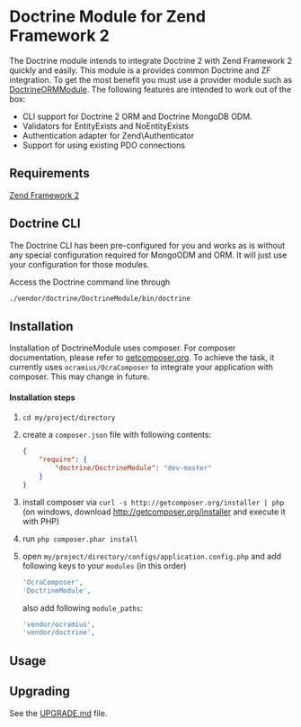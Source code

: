 # Doctrine Module for Zend Framework 2
The Doctrine module intends to integrate Doctrine 2 with Zend Framework 2 quickly and easily.
This module is a provides common Doctrine and ZF integration. To get the most benefit you must use a
provider module such as [DoctrineORMModule](http://www.github.com/doctrine/DoctrineORMModule). The
following features are intended to work out of the box:

  - CLI support for Doctrine 2 ORM and Doctrine MongoDB ODM.
  - Validators for EntityExists and NoEntityExists
  - Authentication adapter for Zend\Authenticator
  - Support for using existing PDO connections

## Requirements
[Zend Framework 2](http://www.github.com/zendframework/zf2)

## Doctrine CLI
The Doctrine CLI has been pre-configured for you and works as is without any special configuration required for
MongoODM and ORM. It will just use your configuration for those modules.

Access the Doctrine command line through

```sh
./vendor/doctrine/DoctrineModule/bin/doctrine
```

## Installation

Installation of DoctrineModule uses composer. For composer documentation, please refer to
[getcomposer.org](http://getcomposer.org/). To achieve the task, it currently uses `ocramius/OcraComposer` to integrate
your application with composer. This may change in future.

#### Installation steps

  1. `cd my/project/directory`
  2. create a `composer.json` file with following contents:

     ```json
     {
         "require": {
             "doctrine/DoctrineModule": "dev-master"
         }
     }
     ```
  3. install composer via `curl -s http://getcomposer.org/installer | php` (on windows, download
     http://getcomposer.org/installer and execute it with PHP)
  4. run `php composer.phar install`
  5. open `my/project/directory/configs/application.config.php` and add following keys to your `modules` (in this order)

     ```php
     'OcraComposer',
     'DoctrineModule',
     ```

     also add following `module_paths`:

     ```php
     'vendor/ocramius',
     'vendor/doctrine',
     ```

## Usage

## Upgrading
See the [UPGRADE.md](http://www.github.com/doctrine/DoctrineModule/tree/master/docs/UPGRADE.md) file.